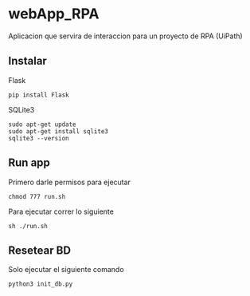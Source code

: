 # webApp_RPA
Aplicacion que servira de interaccion para un proyecto de RPA (UiPath)

## Instalar
Flask
    
    pip install Flask
    
SQLite3
    
    sudo apt-get update
    sudo apt-get install sqlite3
    sqlite3 --version
    
## Run app
 Primero darle permisos para ejecutar
 
    chmod 777 run.sh
    
 Para ejecutar correr lo siguiente
    
    sh ./run.sh
    
## Resetear BD
 Solo ejecutar el siguiente comando
 
    python3 init_db.py
    
 